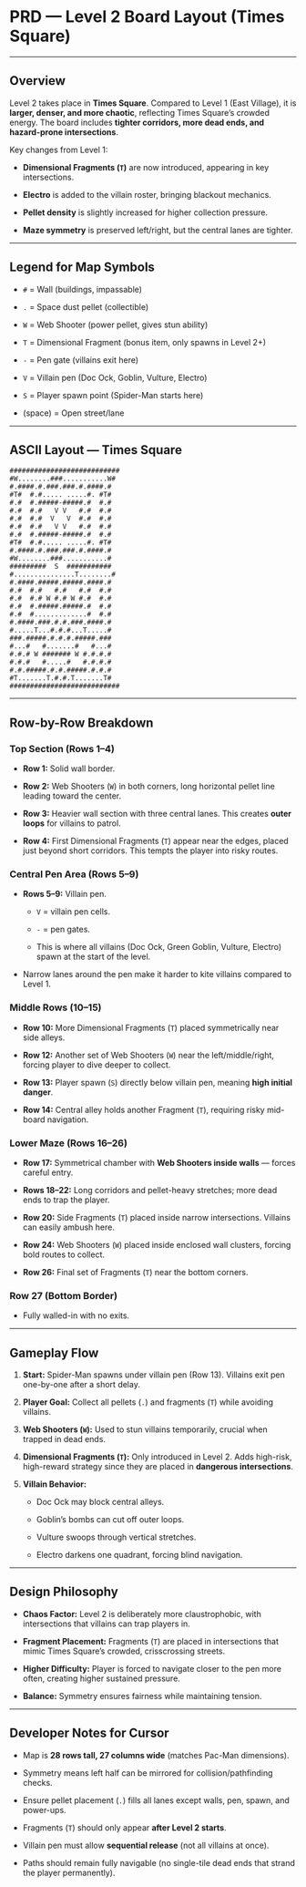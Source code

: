 # **PRD — Level 2 Board Layout (Times Square)**

---

## **Overview**

Level 2 takes place in **Times Square**. Compared to Level 1 (East Village), it is **larger, denser, and more chaotic**, reflecting Times Square’s crowded energy. The board includes **tighter corridors, more dead ends, and hazard-prone intersections**.

Key changes from Level 1:

* **Dimensional Fragments (`T`)** are now introduced, appearing in key intersections.

* **Electro** is added to the villain roster, bringing blackout mechanics.

* **Pellet density** is slightly increased for higher collection pressure.

* **Maze symmetry** is preserved left/right, but the central lanes are tighter.

---

## **Legend for Map Symbols**

* `#` \= Wall (buildings, impassable)

* `.` \= Space dust pellet (collectible)

* `W` \= Web Shooter (power pellet, gives stun ability)

* `T` \= Dimensional Fragment (bonus item, only spawns in Level 2+)

* `-` \= Pen gate (villains exit here)

* `V` \= Villain pen (Doc Ock, Goblin, Vulture, Electro)

* `S` \= Player spawn point (Spider-Man starts here)

* (space) \= Open street/lane

---

## **ASCII Layout — Times Square**

`###########################`  
`#W........###...........W#`  
`#.####.#.###.###.#.####.#`   
`#T#  #.#..... .....#. #T#`   
`#.#  #.#####-#####.#  #.#`   
`#.#  #.#   V V   #.#  #.#`   
`#.#  #.#  V   V  #.#  #.#`   
`#.#  #.#   V V   #.#  #.#`   
`#.#  #.#####-#####.#  #.#`   
`#T#  #.#..... .....#. #T#`   
`#.####.#.###.###.#.####.#`   
`#W........###...........#`   
`#########  S  ###########`   
`#...............T........#`  
`#.####.#####.#####.####.#`   
`#.#  #.#   #.#   #.#  #.#`   
`#.#  #.# W #.# W #.#  #.#`   
`#.#  #.#####.#####.#  #.#`   
`#.#  #.............#  #.#`   
`#.####.###.#.#.###.####.#`   
`#.....T...#.#.#...T.....#`   
`###.#####.#.#.#.#####.###`   
`#...#   #.......#   #...#`   
`#.#.# W ####### W #.#.#.#`   
`#.#.#   #.....#   #.#.#.#`   
`#.#.#####.#.#.#####.#.#.#`   
`#T.......T.#.#.T.......T#`   
`###########################`

---

## **Row-by-Row Breakdown**

### **Top Section (Rows 1–4)**

* **Row 1:** Solid wall border.

* **Row 2:** Web Shooters (`W`) in both corners, long horizontal pellet line leading toward the center.

* **Row 3:** Heavier wall section with three central lanes. This creates **outer loops** for villains to patrol.

* **Row 4:** First Dimensional Fragments (`T`) appear near the edges, placed just beyond short corridors. This tempts the player into risky routes.

### **Central Pen Area (Rows 5–9)**

* **Rows 5–9:** Villain pen.

  * `V` \= villain pen cells.

  * `-` \= pen gates.

  * This is where all villains (Doc Ock, Green Goblin, Vulture, Electro) spawn at the start of the level.

* Narrow lanes around the pen make it harder to kite villains compared to Level 1\.

### **Middle Rows (10–15)**

* **Row 10:** More Dimensional Fragments (`T`) placed symmetrically near side alleys.

* **Row 12:** Another set of Web Shooters (`W`) near the left/middle/right, forcing player to dive deeper to collect.

* **Row 13:** Player spawn (`S`) directly below villain pen, meaning **high initial danger**.

* **Row 14:** Central alley holds another Fragment (`T`), requiring risky mid-board navigation.

### **Lower Maze (Rows 16–26)**

* **Row 17:** Symmetrical chamber with **Web Shooters inside walls** — forces careful entry.

* **Rows 18–22:** Long corridors and pellet-heavy stretches; more dead ends to trap the player.

* **Row 20:** Side Fragments (`T`) placed inside narrow intersections. Villains can easily ambush here.

* **Row 24:** Web Shooters (`W`) placed inside enclosed wall clusters, forcing bold routes to collect.

* **Row 26:** Final set of Fragments (`T`) near the bottom corners.

### **Row 27 (Bottom Border)**

* Fully walled-in with no exits.

---

## **Gameplay Flow**

1. **Start:** Spider-Man spawns under villain pen (Row 13). Villains exit pen one-by-one after a short delay.

2. **Player Goal:** Collect all pellets (`.`) and fragments (`T`) while avoiding villains.

3. **Web Shooters (`W`):** Used to stun villains temporarily, crucial when trapped in dead ends.

4. **Dimensional Fragments (`T`):** Only introduced in Level 2\. Adds high-risk, high-reward strategy since they are placed in **dangerous intersections**.

5. **Villain Behavior:**

   * Doc Ock may block central alleys.

   * Goblin’s bombs can cut off outer loops.

   * Vulture swoops through vertical stretches.

   * Electro darkens one quadrant, forcing blind navigation.

---

## **Design Philosophy**

* **Chaos Factor:** Level 2 is deliberately more claustrophobic, with intersections that villains can trap players in.

* **Fragment Placement:** Fragments (`T`) are placed in intersections that mimic Times Square’s crowded, crisscrossing streets.

* **Higher Difficulty:** Player is forced to navigate closer to the pen more often, creating higher sustained pressure.

* **Balance:** Symmetry ensures fairness while maintaining tension.

---

## **Developer Notes for Cursor**

* Map is **28 rows tall, 27 columns wide** (matches Pac-Man dimensions).

* Symmetry means left half can be mirrored for collision/pathfinding checks.

* Ensure pellet placement (`.`) fills all lanes except walls, pen, spawn, and power-ups.

* Fragments (`T`) should only appear **after Level 2 starts**.

* Villain pen must allow **sequential release** (not all villains at once).

* Paths should remain fully navigable (no single-tile dead ends that strand the player permanently).

